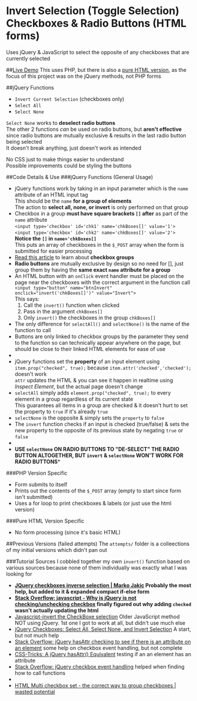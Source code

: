 # Invert Selection (Toggle Selection) Checkboxes & Radio Buttons (HTML forms)

Uses jQuery & JavaScript to select the opposite of any checkboxes that are currently selected

##[Live Demo](https://npatullo.w3.uvm.edu/toggle/)
This uses PHP, but there is also a [pure HTML version](https://npatullo.w3.uvm.edu/toggle/html.html), as the focus of this project was on the jQuery methods, not PHP forms

##jQuery Functions
- `Invert Current Selection` (checkboxes only)
- `Select All`
- `Select None`

`Select None` works to **deselect radio buttons**  
The other 2 functions *can* be used on radio buttons, but **aren't effective** since radio buttons are mutually exclusive & results in the last radio button being selected  
It doesn't break anything, just doesn't work as intended

No CSS just to make things easier to understand  
Possible improvements could be styling the buttons

##Code Details & Use
###jQuery Functions (General Usage)
- jQuery functions work by taking in an input parameter which is the `name` attribute of an HTML input tag  
This should be the `name` **for a group of elements**  
The action to **select all, none, or invert** is only performed on that group
- Checkbox in a group **must have square brackets `[]` after** as part of the `name` attribute  
`<input type='checkbox' id='chk1' name='chkBoxes[]' value='1'>`  
`<input type='checkbox' id='chk2' name='chkBoxes[]' value='2'>`  
**Notice the `[]` in `name='chkBoxes[]`**  
This puts an array of checkboxes in the `$_POST` array when the form is submitted for easier processing
- [Read this article](http://www.wastedpotential.com/html-multi-checkbox-set-the-correct-way-to-group-checkboxes/) to learn about **checkbox groups**
- **Radio buttons** are mutually exclusive by design so no need for [], just group them by having the **same exact `name` attribute for a group**
- An HTML button with an `onClick` event handler must be placed on the page near the checkboxes with the correct argument in the function call  
`<input type="button" name="btnInvert" onclick="invert('chkBoxes[]')" value="Invert">`  
This says:
    1. Call the `invert()` function when clicked
    2. Pass in the argument `chkBoxes[]`
    3. Only `invert()` the checkboxes in the group `chkBoxes[]`
- The only difference for `selectAll()` and `selectNone()` is the name of the function to call
- Buttons are only linked to checkbox groups by the parameter they send to the function so can technically appear anywhere on the page, but should be close to their linked HTML elements for ease of use
-  
- jQuery functions set the **property** of an input element using `item.prop("checked", true);` because `item.attr('checked','checked');` doesn't work  
`attr` updates the HTML & you can see it happen in realtime using *Inspect Element*, but the actual page doesn't change
- `selectAll` simply adds `element.prop("checked", true);` to every element in a group regardless of its current state  
This guarantees all items in a group are checked & it doesn't hurt to set the property to `true` if it's already `true`
- `selectNone` is the opposite & simply sets the `property` to `false`
- The `invert` function checks if an input is checked (true/false) & sets the new property to the opposite of its previous state by negating `true` or `false`
-  
- **USE `selectNone` ON RADIO BUTTONS TO "DE-SELECT" THE RADIO BUTTON ALTOGETHER, BUT `invert` & `selectNone` WON'T WORK FOR RADIO BUTTONS***

###PHP Version Specific
- Form submits to itself
- Prints out the contents of the `$_POST` array (empty to start since form isn't submitted)
- Uses a for loop to print checkboxes & labels (or just use the html version)

###Pure HTML Version Specific
- No form processing (since it's basic HTML)

##Previous Versions (failed attempts)
The `attempts/` folder is a colleections of my initial versions which didn't pan out

###Tutorial Sources
I cobbled together my own `invert()` function based on various sources because none of them individually was exactly what I was looking for
- **[JQuery checkboxes inverse selection | Marko Jakic](http://markojakic.net/jquery-checkboxes-inverse-selection) Probably the most help, but added to it & expanded compact if-else form**
- **[Stack Overflow: javascript - Why is jQuery is not checking/unchecking checkbox](http://stackoverflow.com/a/18439482) finally figured out why adding `checked` wasn't actually updating the html**
- [Javascript-invert the CheckBoxe selection](http://www.itechies.net/tutorials/jscript/jsexample.php-pid-check-invert.htm) Older JavaScript method NOT using jQuery. 1st one I got to work at all, but didn't use much else
- [jQuery Checkboxes: Select All, Select None, and Invert Selection](https://www.abeautifulsite.net/jquery-checkboxes-select-all-select-none-and-invert-selection) A start, but not much help
- [Stack Overflow: jQuery hasAttr checking to see if there is an attribute on an element](http://stackoverflow.com/a/1318088) some help on checkbox event handling, but not complete
- [CSS-Tricks: A jQuery hasAttr() Equivalent](https://css-tricks.com/snippets/jquery/make-an-jquery-hasattr/) testing if an an element has an attribute
- [Stack Overflow: jQuery checkbox event handling](http://stackoverflow.com/a/29367737) helped when finding how to call functions
-  &nbsp;
- [HTML Multi checkbox set - the correct way to group checkboxes | wasted potential](http://www.wastedpotential.com/html-multi-checkbox-set-the-correct-way-to-group-checkboxes/)
